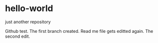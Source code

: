 # hello-world
just another repository

Github test. The first branch created.
Read me file gets editted again. The second edit.


